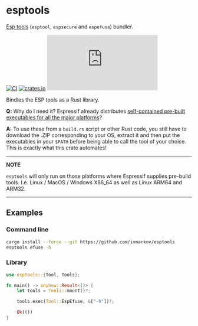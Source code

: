 # esptools

[Esp tools](https://github.com/espressif/esptool) (`esptool`, `espsecure` and `espefuse`) bundler.

[![CI](https://github.com/ivmarkov/esptools/actions/workflows/ci.yml/badge.svg)](https://github.com/ivmarkov/esptools/actions/workflows/ci.yml)
[![crates.io](https://img.shields.io/crates/v/esptools.svg)](https://crates.io/crates/esptools)
[![Matrix](https://img.shields.io/matrix/esp-rs:matrix.org?label=join%20matrix&color=BEC5C9&logo=matrix)](https://matrix.to/#/#esp-rs:matrix.org)

Bindles the ESP tools as a Rust library.

**Q:** Why do I need it? Espressif already distributes [self-contained pre-built executables for all the major platforms](https://github.com/espressif/esptool/releases/tag/v4.8.1)?

**A:** To use these from a `build.rs` script or other Rust code, you still have to download the .ZIP corresponding to your OS, extract it
   and then put the executables in your `$PATH` before being able to call the tool of your choice.
   This is exactly what this crate automates!

---
**NOTE**

`esptools` will only run on those platforms where Espressif supplies pre-build tools. I.e. Linux / MacOS / Windows X86_64 as well as Linux ARM64 and ARM32.

---

## Examples

### Command line

```sh
cargo install --force --git https://github.com/ivmarkov/esptools
esptools efuse -h
```

### Library

```rust
use esptools::{Tool, Tools};

fn main() -> anyhow::Result<()> {
    let tools = Tools::mount()?;

    tools.exec(Tool::EspEfuse, &["-h"])?;

    Ok(())
}
```
